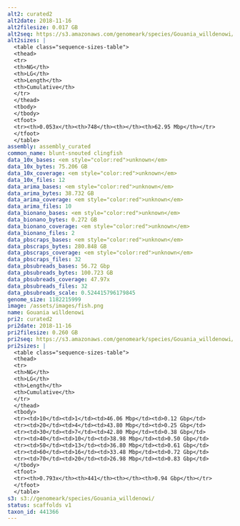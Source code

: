 ```yaml
---
alt2: curated2
alt2date: 2018-11-16
alt2filesize: 0.017 GB
alt2seq: https://s3.amazonaws.com/genomeark/species/Gouania_willdenowi/fGouWil2/assembly_curated/fGouWil2.alt.cur.20181116.fasta.gz
alt2sizes: |
  <table class="sequence-sizes-table">
  <thead>
  <tr>
  <th>NG</th>
  <th>LG</th>
  <th>Length</th>
  <th>Cumulative</th>
  </tr>
  </thead>
  <tbody>
  </tbody>
  <tfoot>
  <tr><th>0.053x</th><th>748</th><th></th><th>62.95 Mbp</th></tr>
  </tfoot>
  </table>
assembly: assembly_curated
common_name: blunt-snouted clingfish
data_10x_bases: <em style="color:red">unknown</em>
data_10x_bytes: 75.206 GB
data_10x_coverage: <em style="color:red">unknown</em>
data_10x_files: 12
data_arima_bases: <em style="color:red">unknown</em>
data_arima_bytes: 38.732 GB
data_arima_coverage: <em style="color:red">unknown</em>
data_arima_files: 10
data_bionano_bases: <em style="color:red">unknown</em>
data_bionano_bytes: 0.272 GB
data_bionano_coverage: <em style="color:red">unknown</em>
data_bionano_files: 2
data_pbscraps_bases: <em style="color:red">unknown</em>
data_pbscraps_bytes: 280.848 GB
data_pbscraps_coverage: <em style="color:red">unknown</em>
data_pbscraps_files: 32
data_pbsubreads_bases: 56.72 Gbp
data_pbsubreads_bytes: 100.723 GB
data_pbsubreads_coverage: 47.97x
data_pbsubreads_files: 32
data_pbsubreads_scale: 0.524415796179845
genome_size: 1182215999
image: /assets/images/fish.png
name: Gouania willdenowi
pri2: curated2
pri2date: 2018-11-16
pri2filesize: 0.260 GB
pri2seq: https://s3.amazonaws.com/genomeark/species/Gouania_willdenowi/fGouWil2/assembly_curated/fGouWil2.pri.cur.20181116.fasta.gz
pri2sizes: |
  <table class="sequence-sizes-table">
  <thead>
  <tr>
  <th>NG</th>
  <th>LG</th>
  <th>Length</th>
  <th>Cumulative</th>
  </tr>
  </thead>
  <tbody>
  <tr><td>10</td><td>1</td><td>46.06 Mbp</td><td>0.12 Gbp</td>
  <tr><td>20</td><td>4</td><td>43.80 Mbp</td><td>0.25 Gbp</td>
  <tr><td>30</td><td>7</td><td>42.80 Mbp</td><td>0.38 Gbp</td>
  <tr><td>40</td><td>10</td><td>38.98 Mbp</td><td>0.50 Gbp</td>
  <tr><td>50</td><td>13</td><td>36.80 Mbp</td><td>0.61 Gbp</td>
  <tr><td>60</td><td>16</td><td>33.48 Mbp</td><td>0.72 Gbp</td>
  <tr><td>70</td><td>20</td><td>26.98 Mbp</td><td>0.83 Gbp</td>
  </tbody>
  <tfoot>
  <tr><th>0.793x</th><th>441</th><th></th><th>0.94 Gbp</th></tr>
  </tfoot>
  </table>
s3: s3://genomeark/species/Gouania_willdenowi/
status: scaffolds v1
taxon_id: 441366
---
```

